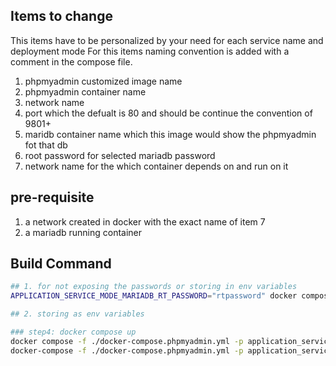## Items to change

This items have to be personalized by your need for each service name and deployment mode
For this items naming convention is added with a comment in the compose file.

1. phpmyadmin customized image name
2. phpmyadmin container name
3. network name
4. port which the defualt is 80 and should be continue the convention of 9801+
5. maridb container name which this image would show the phpmyadmin fot that db
6. root password for selected mariadb password
7. network name for the which container depends on and run on it

## pre-requisite

1. a network created in docker with the exact name of item 7
2. a mariadb running container

## Build Command

```sh
## 1. for not exposing the passwords or storing in env variables
APPLICATION_SERVICE_MODE_MARIADB_RT_PASSWORD="rtpassword" docker compose -f ./docker-compose.phpmyadmin.yml -p application_service_phpmyadmin_mode up -d

## 2. storing as env variables

### step4: docker compose up
docker compose -f ./docker-compose.phpmyadmin.yml -p application_service_phpmyadmin_mode up -d
docker-compose -f ./docker-compose.phpmyadmin.yml -p application_service_phpmyadmin_mode up -d
```
